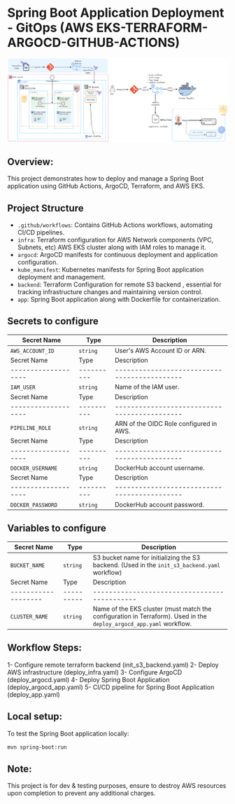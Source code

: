 # Spring Boot Application Deployment - GitOps (AWS EKS-TERRAFORM-ARGOCD-GITHUB-ACTIONS)
![alt text](architecture3.png)

## Overview: 
This project demonstrates how to deploy and manage a Spring Boot application using GitHub Actions, ArgoCD, Terraform, and AWS EKS.

## Project Structure
- `.github/workflows`: Contains GitHub Actions workflows, automating CI/CD pipelines.
- `infra`: Terraform configuration for AWS Network components (VPC, Subnets, etc) AWS EKS cluster along with IAM roles to manage it.
- `argocd`: ArgoCD manifests for continuous deployment and application configuration.
- `kube_manifest`: Kubernetes manifests for Spring Boot application deployment and management.
- `backend`: Terraform Configuration for remote S3 backend , essential for tracking infrastructure changes and maintaining version control.
- `app`: Spring Boot application along with Dockerfile for containerization.

## Secrets to configure

| Secret Name       | Type     | Description                                |
|-------------------|----------|--------------------------------------------|
| `AWS_ACCOUNT_ID`  | `string` | User's AWS Account ID or ARN.              |
| Secret Name       | Type     | Description                                |
|-------------------|----------|--------------------------------------------|
| `IAM_USER`        | `string` | Name of the IAM user.                      |
| Secret Name       | Type     | Description                                |
|-------------------|----------|--------------------------------------------|
| `PIPELINE_ROLE`   | `string` | ARN of the OIDC Role configured in AWS.   |
| Secret Name       | Type     | Description                                |
|-------------------|----------|--------------------------------------------|
| `DOCKER_USERNAME` | `string` | DockerHub account username.                |
| Secret Name       | Type     | Description                                |
|-------------------|----------|--------------------------------------------|
| `DOCKER_PASSWORD` | `string` | DockerHub account password.                |

## Variables to configure

| Secret Name       | Type     | Description                                |
|-------------------|----------|--------------------------------------------|
| `BUCKET_NAME`     | `string` | S3 bucket name for initializing the S3 backend. (Used in the `init_s3_backend.yaml` workflow) |
| Secret Name       | Type     | Description                                |
|-------------------|----------|--------------------------------------------|
| `CLUSTER_NAME`    | `string` | Name of the EKS cluster (must match the configuration in Terraform). Used in the `deploy_argocd_app.yaml` workflow. |


## Workflow Steps:
1- Configure remote terraform backend (init_s3_backend.yaml)
2- Deploy AWS infrastructure (deploy_infra.yaml)
3- Configure ArgoCD (deploy_argocd.yaml)
4- Deploy Spring Boot Application (deploy_argocd_app.yaml)
5- CI/CD pipeline for Spring Boot Application (deploy_app.yaml)

## Local setup:
To test the Spring Boot application locally:
```bash
mvn spring-boot:run
```

## Note: 
This project is for dev & testing purposes, ensure to destroy AWS resources upon completion to prevent any additional charges.
